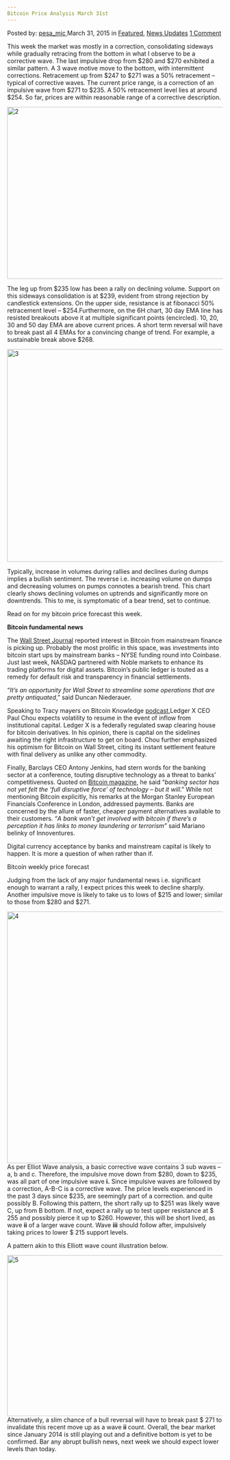```yaml
---
Bitcoin Price Analysis March 31st
---
```

<article class="post-listing post-9805 post type-post status-publish format-standard has-post-thumbnail hentry category-deepdot-news category-news-updates tag-31st tag-analysis tag-bitcoin tag-march tag-price">
<div class="post-inner">
<span>Posted by: <a href="https://www.deepdotweb.com/author/pesa_mic/" title="">pesa_mic </a></span>
<span>March 31, 2015</span>
<span>in <a href="https://www.deepdotweb.com/category/deepdot-news/" rel="category tag">Featured</a>, <a href="https://www.deepdotweb.com/category/news-updates/" rel="category tag">News Updates</a></span>
<span><a href="https://www.deepdotweb.com/2015/03/31/bitcoin-price-analysis-march-31st/#comments">1 Comment</a></span>


<p>This week the market was mostly in a correction, consolidating sideways while gradually retracing from the bottom in what I observe to be a corrective wave. The last impulsive drop from $280 and $270 exhibited a similar pattern. A 3 wave motive move to the bottom, with intermittent corrections. Retracement up from $247 to $271 was a 50% retracement &#8211; typical of corrective waves. The current price range, is a correction of an impulsive wave from $271 to $235. A 50% retracement level lies at around $254. So far, prices are within reasonable range of a corrective description.</p>
<p><a href="/imgs/2015/03/21.png"><img class="aligncenter  wp-image-9807" src="https://www.deepdotweb.com/wp-content/uploads/2015/03/21.png" alt="2" width="692" height="402" srcset="https://www.deepdotweb.com/wp-content/uploads/2015/03/21.png 1680w, https://www.deepdotweb.com/wp-content/uploads/2015/03/21-300x174.png 300w, https://www.deepdotweb.com/wp-content/uploads/2015/03/21-1024x595.png 1024w" sizes="(max-width: 692px) 100vw, 692px" /></a></p>
<p>The leg up from $235 low has been a rally on declining volume. Support on this sideways consolidation is at $239, evident from strong rejection by candlestick extensions. On the upper side, resistance is at fibonacci 50% retracement level &#8211; $254.Furthermore, on the 6H chart, 30 day EMA line has resisted breakouts above it at multiple significant points (encircled). 10, 20, 30 and 50 day EMA are above current prices. A short term reversal will have to break past all 4 EMAs for a convincing change of trend. For example, a sustainable break above $268.</p>
<p><a href="/imgs/2015/03/31.png"><img class="aligncenter size-full wp-image-9808" src="https://www.deepdotweb.com/wp-content/uploads/2015/03/31.png" alt="3" width="872" height="497" srcset="https://www.deepdotweb.com/wp-content/uploads/2015/03/31.png 872w, https://www.deepdotweb.com/wp-content/uploads/2015/03/31-300x171.png 300w" sizes="(max-width: 872px) 100vw, 872px" /></a></p>
<p>Typically, increase in volumes during rallies and declines during dumps implies a bullish sentiment. The reverse i.e. increasing volume on dumps and decreasing volumes on pumps connotes a bearish trend. This chart clearly shows declining volumes on uptrends and significantly more on downtrends. This to me, is symptomatic of a bear trend, set to continue.</p>
<p>Read on for my bitcoin price forecast this week.</p>
<p><strong>Bitcoin fundamental news</strong></p>
<p>The <a href="http://blogs.wsj.com/moneybeat/2015/03/29/interest-in-bitcoin-grows-on-wall-street/?mod=WSJBlog">Wall Street Journal</a> reported interest in Bitcoin from mainstream finance is picking up. Probably the most prolific in this space, was investments into bitcoin start ups by mainstream banks &#8211; NYSE funding round into Coinbase. Just last week, NASDAQ partnered with Noble markets to enhance its trading platforms for digital assets. Bitcoin’s public ledger is touted as a remedy for default risk and transparency in financial settlements.</p>
<p>“<em>It’s an opportunity for Wall Street to streamline some operations that are pretty antiquated</em>,” said Duncan Niederauer.</p>
<p>Speaking to Tracy mayers on Bitcoin Knowledge <a href="http://www.satoshisdeposition.com/podcast/BTCK-145-2015-03-23.mp3">podcast</a>,Ledger X CEO Paul Chou expects volatility to resume in the event of inflow from institutional capital. Ledger X is a federally regulated swap clearing house for bitcoin derivatives. In his opinion, there is capital on the sidelines awaiting the right infrastructure to get on board. Chou further emphasized his optimism for Bitcoin on Wall Street, citing its instant settlement feature with final delivery as unlike any other commodity.</p>
<p>Finally, Barclays CEO Antony Jenkins, had stern words for the banking sector at a conference, touting disruptive technology as a threat to banks’ competitiveness. Quoted on <a href="https://bitcoinmagazine.com/19785/barclays-ceo-banking-sector-not-yet-felt-full-disruptive-force-technology-will/">Bitcoin magazine</a>, he said “<em>banking sector has not yet felt the ‘full disruptive force’ of technology – but it will</em>.” While not mentioning Bitcoin explicitly, his remarks at the Morgan Stanley European Financials Conference in London, addressed payments. Banks are concerned by the allure of faster, cheaper payment alternatives available to their customers. “<em>A bank won’t get involved with bitcoin if there’s a perception it has links to money laundering or terrorism” </em>said Mariano belinky of Innoventures.</p>
<p>Digital currency acceptance by banks and mainstream capital is likely to happen. It is more a question of when rather than if.</p>
<p>Bitcoin weekly price forecast</p>
<p>Judging from the lack of any major fundamental news i.e. significant enough to warrant a rally, I expect prices this week to decline sharply. Another impulsive move is likely to take us to lows of $215 and lower; similar to those from $280 and $271.</p>
<p><a href="/imgs/2015/03/4.png"><img class="aligncenter size-full wp-image-9809" src="https://www.deepdotweb.com/wp-content/uploads/2015/03/4.png" alt="4" width="859" height="588" srcset="https://www.deepdotweb.com/wp-content/uploads/2015/03/4.png 859w, https://www.deepdotweb.com/wp-content/uploads/2015/03/4-300x205.png 300w" sizes="(max-width: 859px) 100vw, 859px" /></a>As per Elliot Wave analysis, a basic corrective wave contains 3 sub waves &#8211; a, b and c. Therefore, the impulsive move down from $280, down to $235, was all part of one impulsive wave <strong>i.</strong> Since impulsive waves are followed by a correction, A-B-C is a corrective wave. The price levels experienced in the past 3 days since $235, are seemingly part of a correction. and quite possibly B. Following this pattern, the short rally up to $251 was likely wave C, up from B bottom. If not, expect a rally up to test upper resistance at $ 255 and possibly pierce it up to $260. However, this will be short lived, as wave <strong>ii</strong> of a larger wave count. Wave <strong>iii</strong> should follow after, impulsively taking prices to lower $ 215 support levels.</p>
<p>A pattern akin to this Elliott wave count illustration below.</p>
<p><a href="/imgs/2015/03/51.png"><img class="aligncenter size-full wp-image-9810" src="https://www.deepdotweb.com/wp-content/uploads/2015/03/51.png" alt="5" width="620" height="376" srcset="https://www.deepdotweb.com/wp-content/uploads/2015/03/51.png 620w, https://www.deepdotweb.com/wp-content/uploads/2015/03/51-300x182.png 300w" sizes="(max-width: 620px) 100vw, 620px" /></a>Alternatively, a slim chance of a bull reversal will have to break past $ 271 to invalidate this recent move up as a wave <strong>ii </strong>count. Overall, the bear market since January 2014 is still playing out and a definitive bottom is yet to be confirmed. Bar any abrupt bullish news, next week we should expect lower levels than today.</p>
</div>
<span style="display:none"><a href="https://www.deepdotweb.com/tag/31st/" rel="tag">31st</a> <a href="https://www.deepdotweb.com/tag/analysis/" rel="tag">analysis</a> <a href="https://www.deepdotweb.com/tag/bitcoin/" rel="tag">bitcoin</a> <a href="https://www.deepdotweb.com/tag/march/" rel="tag">march</a> <a href="https://www.deepdotweb.com/tag/price/" rel="tag">price</a></span> <span style="display:none" class="updated">2015-03-31</span>
<div style="display:none" class="vcard author" itemprop="author" itemscope itemtype="http://schema.org/Person"><strong class="fn" itemprop="name"><a href="https://www.deepdotweb.com/author/pesa_mic/" title="Posts by pesa_mic" rel="author">pesa_mic</a></strong></div>
</div>
</article>

